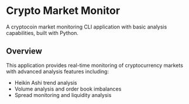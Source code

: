 # Crypto Market Monitor

A cryptocoin market monitoring CLI application with basic analysis capabilities, built with Python.

## Overview

This application provides real-time monitoring of cryptocurrency markets with advanced analysis features including:
- Heikin Ashi trend analysis
- Volume analysis and order book imbalances
- Spread monitoring and liquidity analysis